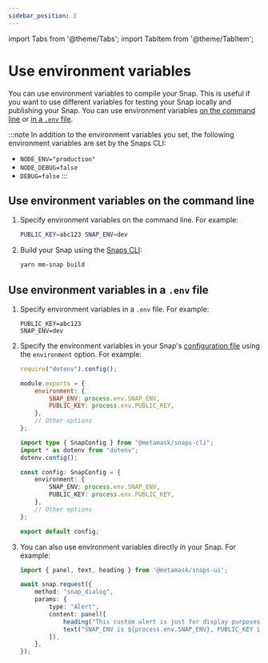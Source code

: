 ```yaml
---
sidebar_position: 3
---
```


import Tabs from '@theme/Tabs';
import TabItem from '@theme/TabItem';

# Use environment variables

You can use environment variables to compile your Snap.
This is useful if you want to use different variables for testing your Snap locally and publishing
your Snap.
You can use environment variables [on the command line](#use-environment-variables-on-the-command-line)
or [in a `.env` file](#use-environment-variables-in-a-env-file).

:::note
In addition to the environment variables you set, the following environment variables are set by the
Snaps CLI:

- `NODE_ENV="production"`
- `NODE_DEBUG=false`
- `DEBUG=false`
:::

## Use environment variables on the command line

1. Specify environment variables on the command line.
    For example:

    ```bash
    PUBLIC_KEY=abc123 SNAP_ENV=dev
    ```

2. Build your Snap using the [Snaps CLI](../reference/cli/subcommands.md):

    ```bash
    yarn mm-snap build
    ```

## Use environment variables in a `.env` file

1. Specify environment variables in a `.env` file.
    For example:
    
    ```text title=".env"
    PUBLIC_KEY=abc123
    SNAP_ENV=dev
    ```

2. Specify the environment variables in your Snap's
    [configuration file](../learn/about-snaps/files.md#configuration-file) using the `environment` option.
    For example:

    <Tabs>
    <TabItem value="JavaScript">

    ```javascript title="snap.config.js"
    require("dotenv").config();
    
    module.exports = {
        environment: {
            SNAP_ENV: process.env.SNAP_ENV,
            PUBLIC_KEY: process.env.PUBLIC_KEY,
        },
        // Other options
    };
    ```
   
    </TabItem>
    <TabItem value="TypeScript">

    ```typescript title="snap.config.ts"
    import type { SnapConfig } from "@metamask/snaps-cli";
    import * as dotenv from "dotenv";
    dotenv.config();
    
    const config: SnapConfig = {
        environment: {
            SNAP_ENV: process.env.SNAP_ENV,
            PUBLIC_KEY: process.env.PUBLIC_KEY,
        },
        // Other options
    };
    
    export default config;
    ```
   
    </TabItem>
    </Tabs>

3. You can also use environment variables directly in your Snap.
    For example:

    ```typescript title="index.ts"
    import { panel, text, heading } from '@metamask/snaps-ui';
    
    await snap.request({
        method: "snap_dialog",
        params: {
            type: "Alert",
            content: panel([
                heading("This custom alert is just for display purposes."),
                text("SNAP_ENV is ${process.env.SNAP_ENV}, PUBLIC_KEY is ${process.env.PUBLIC_KEY}"),
            ]),
        },
    });
    ```
